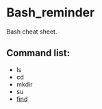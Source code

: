 # Bash_reminder
Bash cheat sheet.

## Command list:
* ls
* cd
* mkdir
* su
* [find](https://www.tomshardware.com/how-to/find-files-linux#:~:text=Finding%20a%20File%20in%20Linux%201%201.%20Create,be%20confined%20to%20the%20current%20working%20directory.%20)
